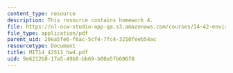 ```yaml
---
content_type: resource
description: This resource contains homework 4.
file: https://ol-ocw-studio-app-qa.s3.amazonaws.com/courses/14-42-environmental-policy-and-economics-spring-2011/9e6212b817a549b8bb69b00a5fb606f8_MIT14_42S11_hw4.pdf
file_type: application/pdf
parent_uid: 20ea5fe6-f6ac-5cf4-7fc4-3210feeb54ac
resourcetype: Document
title: MIT14_42S11_hw4.pdf
uid: 9e6212b8-17a5-49b8-bb69-b00a5fb606f8
---
```

